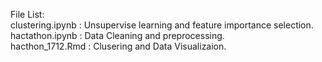 File List:     
clustering.ipynb   : Unsupervise learning and feature importance selection.    
hactathon.ipynb    : Data Cleaning and preprocessing.    
hacthon_1712.Rmd   : Clusering and Data Visualizaion.    
